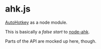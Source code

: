 # ahk.js
[AutoHotkey][] as a node module.

This is basically a *false start* to [node-ahk][].

Parts of the API are mocked up here, though.

[AutoHotkey]: https://autohotkey.com/
[AutoHotkey_L]: https://github.com/Lexikos/AutoHotkey_L
[IronAHK]: https://github.com/polyethene/IronAHK
[node-ahk]: https://github.com/1j01/node-ahk

